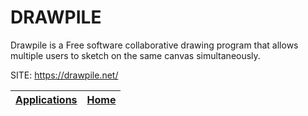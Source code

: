 # DRAWPILE
 
 Drawpile is a Free software collaborative drawing program that allows multiple users to sketch on the same canvas simultaneously.
 
 SITE: https://drawpile.net/

 | [Applications](https://portable-linux-apps.github.io/apps.html) | [Home](https://portable-linux-apps.github.io)
 | --- | --- |
